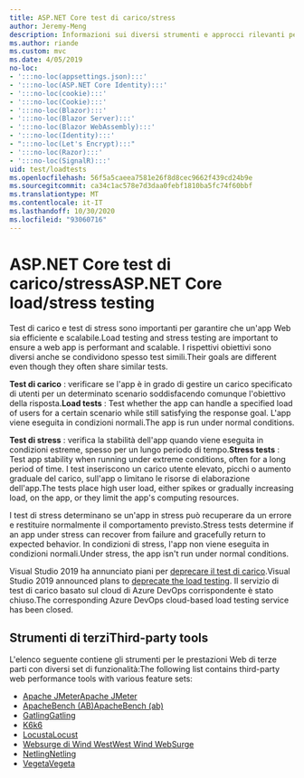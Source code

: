 ```yaml
---
title: ASP.NET Core test di carico/stress
author: Jeremy-Meng
description: Informazioni sui diversi strumenti e approcci rilevanti per test di carico e test di stress ASP.NET Core app.
ms.author: riande
ms.custom: mvc
ms.date: 4/05/2019
no-loc:
- ':::no-loc(appsettings.json):::'
- ':::no-loc(ASP.NET Core Identity):::'
- ':::no-loc(cookie):::'
- ':::no-loc(Cookie):::'
- ':::no-loc(Blazor):::'
- ':::no-loc(Blazor Server):::'
- ':::no-loc(Blazor WebAssembly):::'
- ':::no-loc(Identity):::'
- ":::no-loc(Let's Encrypt):::"
- ':::no-loc(Razor):::'
- ':::no-loc(SignalR):::'
uid: test/loadtests
ms.openlocfilehash: 56f5a5caeea7581e26f8d8cec9662f439cd24b9e
ms.sourcegitcommit: ca34c1ac578e7d3daa0febf1810ba5fc74f60bbf
ms.translationtype: MT
ms.contentlocale: it-IT
ms.lasthandoff: 10/30/2020
ms.locfileid: "93060716"
---
```

# <a name="aspnet-core-loadstress-testing"></a><span data-ttu-id="bfca2-103">ASP.NET Core test di carico/stress</span><span class="sxs-lookup"><span data-stu-id="bfca2-103">ASP.NET Core load/stress testing</span></span>

<span data-ttu-id="bfca2-104">Test di carico e test di stress sono importanti per garantire che un'app Web sia efficiente e scalabile.</span><span class="sxs-lookup"><span data-stu-id="bfca2-104">Load testing and stress testing are important to ensure a web app is performant and scalable.</span></span> <span data-ttu-id="bfca2-105">I rispettivi obiettivi sono diversi anche se condividono spesso test simili.</span><span class="sxs-lookup"><span data-stu-id="bfca2-105">Their goals are different even though they often share similar tests.</span></span>

<span data-ttu-id="bfca2-106">**Test di carico** : verificare se l'app è in grado di gestire un carico specificato di utenti per un determinato scenario soddisfacendo comunque l'obiettivo della risposta.</span><span class="sxs-lookup"><span data-stu-id="bfca2-106">**Load tests** : Test whether the app can handle a specified load of users for a certain scenario while still satisfying the response goal.</span></span> <span data-ttu-id="bfca2-107">L'app viene eseguita in condizioni normali.</span><span class="sxs-lookup"><span data-stu-id="bfca2-107">The app is run under normal conditions.</span></span>

<span data-ttu-id="bfca2-108">**Test di stress** : verifica la stabilità dell'app quando viene eseguita in condizioni estreme, spesso per un lungo periodo di tempo.</span><span class="sxs-lookup"><span data-stu-id="bfca2-108">**Stress tests** : Test app stability when running under extreme conditions, often for a long period of time.</span></span> <span data-ttu-id="bfca2-109">I test inseriscono un carico utente elevato, picchi o aumento graduale del carico, sull'app o limitano le risorse di elaborazione dell'app.</span><span class="sxs-lookup"><span data-stu-id="bfca2-109">The tests place high user load, either spikes or gradually increasing load, on the app, or they limit the app's computing resources.</span></span>

<span data-ttu-id="bfca2-110">I test di stress determinano se un'app in stress può recuperare da un errore e restituire normalmente il comportamento previsto.</span><span class="sxs-lookup"><span data-stu-id="bfca2-110">Stress tests determine if an app under stress can recover from failure and gracefully return to expected behavior.</span></span> <span data-ttu-id="bfca2-111">In condizioni di stress, l'app non viene eseguita in condizioni normali.</span><span class="sxs-lookup"><span data-stu-id="bfca2-111">Under stress, the app isn't run under normal conditions.</span></span>

<span data-ttu-id="bfca2-112">Visual Studio 2019 ha annunciato piani per [deprecare il test di carico](https://devblogs.microsoft.com/devops/cloud-based-load-testing-service-eol/).</span><span class="sxs-lookup"><span data-stu-id="bfca2-112">Visual Studio 2019 announced plans to [deprecate the load testing](https://devblogs.microsoft.com/devops/cloud-based-load-testing-service-eol/).</span></span> <span data-ttu-id="bfca2-113">Il servizio di test di carico basato sul cloud di Azure DevOps corrispondente è stato chiuso.</span><span class="sxs-lookup"><span data-stu-id="bfca2-113">The corresponding Azure DevOps cloud-based load testing service has been closed.</span></span>

## <a name="third-party-tools"></a><span data-ttu-id="bfca2-114">Strumenti di terzi</span><span class="sxs-lookup"><span data-stu-id="bfca2-114">Third-party tools</span></span>

<span data-ttu-id="bfca2-115">L'elenco seguente contiene gli strumenti per le prestazioni Web di terze parti con diversi set di funzionalità:</span><span class="sxs-lookup"><span data-stu-id="bfca2-115">The following list contains third-party web performance tools with various feature sets:</span></span>

* [<span data-ttu-id="bfca2-116">Apache JMeter</span><span class="sxs-lookup"><span data-stu-id="bfca2-116">Apache JMeter</span></span>](https://jmeter.apache.org/)
* [<span data-ttu-id="bfca2-117">ApacheBench (AB)</span><span class="sxs-lookup"><span data-stu-id="bfca2-117">ApacheBench (ab)</span></span>](https://httpd.apache.org/docs/2.4/programs/ab.html)
* [<span data-ttu-id="bfca2-118">Gatling</span><span class="sxs-lookup"><span data-stu-id="bfca2-118">Gatling</span></span>](https://gatling.io/)
* [<span data-ttu-id="bfca2-119">K6</span><span class="sxs-lookup"><span data-stu-id="bfca2-119">k6</span></span>](https://k6.io)
* [<span data-ttu-id="bfca2-120">Locusta</span><span class="sxs-lookup"><span data-stu-id="bfca2-120">Locust</span></span>](https://locust.io/)
* [<span data-ttu-id="bfca2-121">Websurge di Wind West</span><span class="sxs-lookup"><span data-stu-id="bfca2-121">West Wind WebSurge</span></span>](https://websurge.west-wind.com/)
* [<span data-ttu-id="bfca2-122">Netling</span><span class="sxs-lookup"><span data-stu-id="bfca2-122">Netling</span></span>](https://github.com/hallatore/Netling)
* [<span data-ttu-id="bfca2-123">Vegeta</span><span class="sxs-lookup"><span data-stu-id="bfca2-123">Vegeta</span></span>](https://github.com/tsenart/vegeta)
